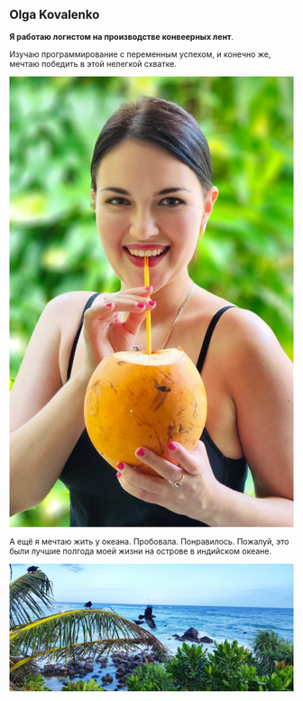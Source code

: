 ## Olga Kovalenko

**Я работаю логистом на производстве конвеерных лент**.

Изучаю программирование с переменным успехом, и конечно же, мечтаю победить в этой нелегкой схватке.

<img src="https://raw.githubusercontent.com/OlgaKovalenk0/OLGA-Kovalenko/main/img/1692889890793.jpg">

А ещё я мечтаю жить у океана. Пробовала. Понравилось.
Пожалуй, это были лучшие полгода моей жизни на острове в индийском океане.

<img src="/img/VN1jkDqFuEc.jpg">
